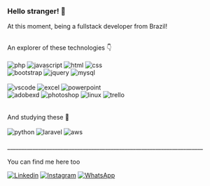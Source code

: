 ### Hello stranger! 🖖

At this moment, being a fullstack developer from Brazil!
<div style="display: inline_block"><br/>
  An explorer of these technologies 👇<br/><br/>
  <img alt="php" src="https://img.shields.io/badge/PHP-777BB4?style=for-the-badge&logo=php&logoColor=white" />
  <img alt="javascript" src="https://img.shields.io/badge/JavaScript-F7DF1E?style=for-the-badge&logo=javascript&logoColor=black" />
  <img alt="html" src="https://img.shields.io/badge/HTML-239120?style=for-the-badge&logo=html5&logoColor=white" />
  <img alt="css" src="https://img.shields.io/badge/CSS-239120?&style=for-the-badge&logo=css3&logoColor=white" /><br/>
  
  <img alt="bootstrap" src="https://img.shields.io/badge/Bootstrap-563D7C?style=for-the-badge&logo=bootstrap&logoColor=white" />
  <img alt="jquery" src="https://img.shields.io/badge/jQuery-0769AD?style=for-the-badge&logo=jquery&logoColor=white" />
  <img alt="mysql" src="https://img.shields.io/badge/MySQL-005C84?style=for-the-badge&logo=mysql&logoColor=white" />
 </div>
 <div style="display: inline_block"><br/>
  <img alt="vscode" src="https://img.shields.io/badge/Visual_Studio_Code-0078D4?style=for-the-badge&logo=visual%20studio%20code&logoColor=white" /> 
  <img alt="excel" src="https://img.shields.io/badge/Microsoft_Excel-217346?style=for-the-badge&logo=microsoft-excel&logoColor=white" />
  <img alt="powerpoint" src="https://img.shields.io/badge/Microsoft_PowerPoint-B7472A?style=for-the-badge&logo=microsoft-powerpoint&logoColor=white" /><br/>
  <img alt="adobexd" src="https://img.shields.io/badge/Adobe%20XD-470137?style=for-the-badge&logo=Adobe%20XD&logoColor=#FF61F6" />
  <img alt="photoshop" src="https://img.shields.io/badge/Adobe%20Photoshop-31A8FF?style=for-the-badge&logo=Adobe%20Photoshop&logoColor=black" /> 
  <img alt="linux" src="https://img.shields.io/badge/Linux-FCC624?style=for-the-badge&logo=linux&logoColor=black" /> 
  <img alt="trello" src="https://img.shields.io/badge/Trello-0052CC?style=for-the-badge&logo=trello&logoColor=white" /> 
  
</div>
<br/>

<div style="display: inline_block"><br/>
And studying these 📖<br/><br/>
  <img alt="python" src="https://img.shields.io/badge/Python-14354C?style=for-the-badge&logo=python&logoColor=white" />
  <img alt="laravel" src="https://img.shields.io/badge/Laravel-FF2D20?style=for-the-badge&logo=laravel&logoColor=white" />
  <img alt="aws" src="https://img.shields.io/badge/Amazon_AWS-232F3E?style=for-the-badge&logo=amazon-aws&logoColor=white" />
 
</div>
<br/>
______________________________________________________________________
<br/><br/>
You can find me here too<br/>

[![Linkedin](https://img.shields.io/badge/LinkedIn-0077B5?style=for-the-badge&logo=linkedin&logoColor=white)](https://www.linkedin.com/in/rafaelpvieira/)
[![Instagram](https://img.shields.io/badge/Instagram-E4405F?style=for-the-badge&logo=instagram&logoColor=white)](https://www.instagram.com/faelpvieira/)
[![WhatsApp](https://img.shields.io/badge/WhatsApp-25D366?style=for-the-badge&logo=whatsapp&logoColor=white)](https://api.whatsapp.com/send?phone=+5531987770512)


